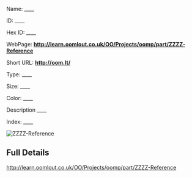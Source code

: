 

 
Name: ____

ID: ____

Hex ID: ____

WebPage: __http://learn.oomlout.co.uk/OO/Projects/oomp/part/ZZZZ-Reference__

Short URL: __http://oom.lt/__


Type: ____  

Size: ____  

Color: ____  

Description ____  

Index: ____


![ZZZZ-Reference](http://oomlout.com/oomp-gen/parts/ZZZZ-Reference/ZZZZ-Reference_420.jpg)



 ## Full Details

 http://learn.oomlout.co.uk/OO/Projects/oomp/part/ZZZZ-Reference














